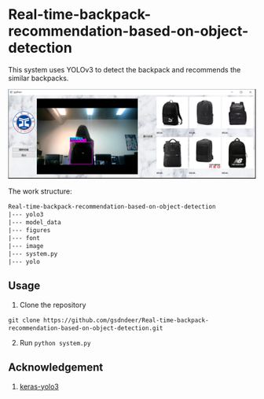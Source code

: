 # Real-time-backpack-recommendation-based-on-object-detection
This system uses YOLOv3 to detect the backpack and recommends the similar backpacks.

<img src="https://github.com/gsdndeer/Real-time-backpack-recommendation-based-on-object-detect/blob/master/figures/gui.png">

The work structure:
```
Real-time-backpack-recommendation-based-on-object-detection
|--- yolo3
|--- model_data
|--- figures
|--- font
|--- image
|--- system.py
|--- yolo
```
## Usage

1. Clone the repository
```
git clone https://github.com/gsdndeer/Real-time-backpack-recommendation-based-on-object-detection.git
```

2. Run ```python system.py```


## Acknowledgement

1. [keras-yolo3](https://github.com/qqwweee/keras-yolo3)
